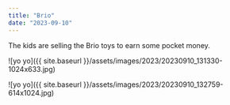 ```yaml
---
title: "Brio"
date: "2023-09-10"
---
```


The kids are selling the Brio toys to earn some pocket money.

![yo yo]({{ site.baseurl }}/assets/images/2023/20230910_131330-1024x633.jpg)

![yo yo]({{ site.baseurl }}/assets/images/2023/20230910_132759-614x1024.jpg)
